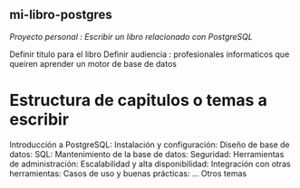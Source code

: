 ## mi-libro-postgres
*Proyecto personal : Escribir un libro relacionado con PostgreSQL*

Definir titulo para el libro
Definir audiencia : profesionales informaticos que queiren aprender un motor de base de datos

# Estructura de capitulos o temas a escribir

Introducción a PostgreSQL: 
Instalación y configuración: 
Diseño de base de datos:
SQL: 
Mantenimiento de la base de datos: 
Seguridad: 
Herramientas de administración: 
Escalabilidad y alta disponibilidad: 
Integración con otras herramientas: 
Casos de uso y buenas prácticas: 
...
Otros temas
